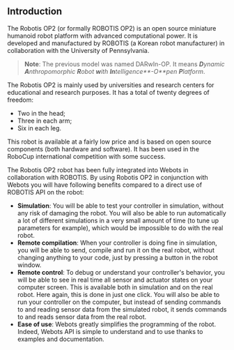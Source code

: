 ## Introduction

The Robotis OP2 (or formally ROBOTIS OP2) is an open source miniature humanoid
robot platform with advanced computational power.
It is developed and manufactured by ROBOTIS (a Korean robot manufacturer) in
collaboration with the University of Pennsylvania.

>**Note**:
The previous model was named DARwIn-OP. It means _**D**ynamic **A**nthropomorphic **R**obot **w**ith
**In**telligence**-O**pen **P**latform_.

The Robotis OP2 is mainly used by universities and research centers for
educational and research purposes. It has a total of twenty degrees of freedom:

- Two in the head;
- Three in each arm;
- Six in each leg.

This robot is available at a fairly low price and is based on open source
components (both hardware and software). It has been used in the RoboCup
international competition with some success.

The Robotis OP2 robot has been fully integrated into Webots in collaboration with
ROBOTIS. By using Robotis OP2 in conjunction with Webots you will have following
 benefits compared to a direct use of ROBOTIS API on the robot:

- **Simulation**: You will be able to test your controller in simulation, without
any risk of damaging the robot. You will also be able to run automatically a lot
of different simulations in a very small amount of time (to tune up parameters
for example), which would be impossible to do with the real robot.
- **Remote compilation**: When your controller is doing fine in simulation, you will
be able to send, compile and run it on the real robot, without changing anything to your
code, just by pressing a button in the robot window.
- **Remote control**: To debug or understand your controller's behavior, you will be
able to see in real time all sensor and actuator states on your
computer screen. This is available both in simulation and on the real robot.
Here again, this is done in just one click. You will also be able to run your
controller on the computer, but instead of sending commands to and reading
sensor data from the simulated robot, it sends commands to and reads sensor data
from the real robot.
- **Ease of use**: Webots greatly simplifies the programming of the robot. Indeed,
Webots API is simple to understand and to use thanks to examples and documentation.
